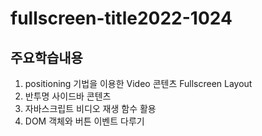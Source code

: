# fullscreen-title2022-1024

## 주요학습내용
1. positioning 기법을 이용한 Video 콘텐츠 Fullscreen Layout
2. 반투명 사이드바 콘텐츠
3. 자바스크립트 비디오 재생 함수 활용
4. DOM 객체와 버튼 이벤트 다루기
